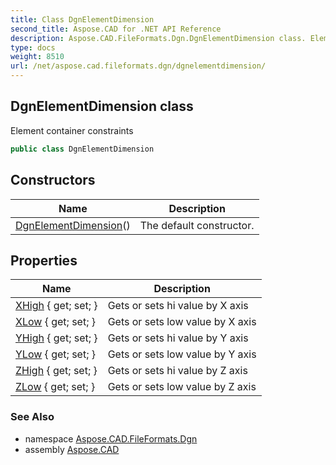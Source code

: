 ```yaml
---
title: Class DgnElementDimension
second_title: Aspose.CAD for .NET API Reference
description: Aspose.CAD.FileFormats.Dgn.DgnElementDimension class. Element container constraints
type: docs
weight: 8510
url: /net/aspose.cad.fileformats.dgn/dgnelementdimension/
---
```

## DgnElementDimension class

Element container constraints

```csharp
public class DgnElementDimension
```

## Constructors

| Name | Description |
| --- | --- |
| [DgnElementDimension](dgnelementdimension/)() | The default constructor. |

## Properties

| Name | Description |
| --- | --- |
| [XHigh](../../aspose.cad.fileformats.dgn/dgnelementdimension/xhigh/) { get; set; } | Gets or sets hi value by X axis |
| [XLow](../../aspose.cad.fileformats.dgn/dgnelementdimension/xlow/) { get; set; } | Gets or sets low value by X axis |
| [YHigh](../../aspose.cad.fileformats.dgn/dgnelementdimension/yhigh/) { get; set; } | Gets or sets hi value by Y axis |
| [YLow](../../aspose.cad.fileformats.dgn/dgnelementdimension/ylow/) { get; set; } | Gets or sets low value by Y axis |
| [ZHigh](../../aspose.cad.fileformats.dgn/dgnelementdimension/zhigh/) { get; set; } | Gets or sets hi value by Z axis |
| [ZLow](../../aspose.cad.fileformats.dgn/dgnelementdimension/zlow/) { get; set; } | Gets or sets low value by Z axis |

### See Also

* namespace [Aspose.CAD.FileFormats.Dgn](../../aspose.cad.fileformats.dgn/)
* assembly [Aspose.CAD](../../)


